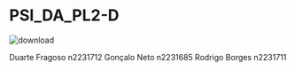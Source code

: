 # PSI_DA_PL2-D

![download](https://github.com/RodrigoBorges922/Projeto_MDS/assets/145819139/a393caf0-5bf6-4fec-95d3-0dde07e0129a)

Duarte Fragoso n2231712
Gonçalo Neto n2231685
Rodrigo Borges n2231711
